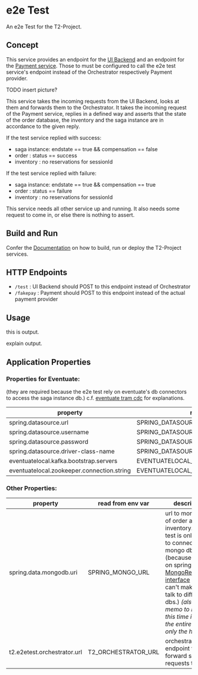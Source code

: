# e2e Test

An e2e Test for the T2-Project.

## Concept 

This service provides an endpoint for the [UI Backend]() and an endpoint for the [Payment service]().
Those to must be configured to call the e2e test service's endpoint instead of the Orchestrator respectively Payment provider.

TODO insert picture?

This service takes the incoming requests from the UI Backend, looks at them and forwards them to the Orchestrator.
It takes the incoming request of the Payment service, replies in a defined way and asserts that the state of the order database, the inventory and the saga instance are in accordance to the given reply.

If the test service replied with success:
* saga instance: endstate == true && compensation == false
* order : status == success
* inventory : no reservations for sessionId

If the test service replied with failure:
* saga instance: endstate == true && compensation == true
* order : status == failure
* inventory : no reservations for sessionId

This service needs all other service up and running.
It also needs some request to come in, or else there is nothing to assert. 


## Build and Run

Confer the [Documentation](https://t2-documentation.readthedocs.io/en/latest/guides/kube.html) on how to build, run or deploy the T2-Project services.

## HTTP Endpoints

* ``/test`` :  UI Backend should POST to this endpoint instead of Orchestrator
* ``/fakepay`` : Payment should POST to this endpoint instead of the actual payment provider

## Usage 

this is output.

explain output.

## Application Properties

### Properties for Eventuate:

(they are required because the e2e test rely on eventuate's db connectors to access the saga instance db.)
c.f. [eventuate tram cdc](https://eventuate.io/docs/manual/eventuate-tram/latest/getting-started-eventuate-tram.html) for explanations.

property | read from env var |
-------- | ----------------- |
spring.datasource.url | SPRING_DATASOURCE_URL |
spring.datasource.username | SPRING_DATASOURCE_USERNAME |
spring.datasource.password | SPRING_DATASOURCE_PASSWORD |
spring.datasource.driver-class-name | SPRING_DATASOURCE_DRIVER_CLASS_NAME |
eventuatelocal.kafka.bootstrap.servers | EVENTUATELOCAL_KAFKA_BOOTSTRAP_SERVERS |
eventuatelocal.zookeeper.connection.string | EVENTUATELOCAL_ZOOKEEPER_CONNECTION_STRING |


### Other Properties:
property | read from env var | description |
-------- | ----------------- | ----------- |
spring.data.mongodb.uri     |SPRING_MONGO_URL | url to mongodb of order and inventory. e2e test is only able to connect to _one_ mongo db (because it relies on spring's [MongoRepository interface](https://docs.spring.io/spring-data/mongodb/docs/current/api/org/springframework/data/mongodb/repository/MongoRepository.html) and i can't make them talk to different dbs.) *(also: memo to myself: this time its really the entire url, not only the host!!)*
t2.e2etest.orchestrator.url | T2_ORCHESTRATOR_URL | orchestrator endpoint to forward saga requests to.
